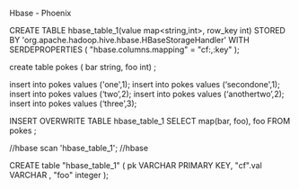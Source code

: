 Hbase - Phoenix


CREATE TABLE hbase_table_1(value map<string,int>, row_key int) 
STORED BY 'org.apache.hadoop.hive.hbase.HBaseStorageHandler'
WITH SERDEPROPERTIES (
"hbase.columns.mapping" = "cf:,:key"
);


create table pokes 
(
bar string,
foo int)
;

insert into pokes values ('one',1);
insert into pokes values (‘secondone',1);
insert into pokes values (‘two’,2);
insert into pokes values (‘anothertwo’,2);
insert into pokes values (‘three’,3);


INSERT OVERWRITE TABLE hbase_table_1 SELECT map(bar, foo), foo FROM pokes ;

//hbase
scan 'hbase_table_1';
//hbase


CREATE table "hbase_table_1" ( pk VARCHAR PRIMARY KEY, "cf".val VARCHAR , "foo" integer );

